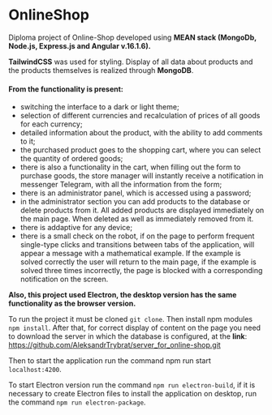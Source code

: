 # OnlineShop

Diploma project of Online-Shop developed using **MEAN stack
(MongoDb, Node.js, Express.js and Angular v.16.1.6).**

**TailwindCSS** was used for styling.
Display of all data about products and the products themselves is realized through **MongoDB**.

#### From the functionality is present:

- switching the interface to a dark or light theme;
- selection of different currencies and recalculation of prices of all goods for each currency;
- detailed information about the product, with the ability to add comments to it;
- the purchased product goes to the shopping cart, where you can select the quantity of ordered goods;
- there is also a functionality in the cart, when filling out the form to purchase goods, the store manager will instantly receive a notification in messenger Telegram, with all the information from the form;
- there is an administrator panel, which is accessed using a password;
- in the administrator section you can add products to the database or delete products from it. All added products are displayed immediately on the main page. When deleted as well as immediately removed from it.
- there is addaptive for any device;
- there is a small check on the robot, if on the page to perform frequent single-type clicks and transitions between tabs of the application, will appear a message with a mathematical example. If the example is solved correctly the user will return to the main page, if the example is solved three times incorrectly, the page is blocked with a corresponding notification on the screen.

**Also, this project used Electron, the desktop version has the same functionality as the browser version.**

To run the project it must be cloned `git clone`.
Then install npm modules `npm install`.
After that, for correct display of content on the page you need to download the server in which the database is configured, at the **link**: <https://github.com/AleksandrTrybrat/server_for_online-shop.git>

Then to start the application run the command npm run start `localhost:4200`.

To start Electron version run the command `npm run electron-build`, if it is necessary to create Electron files to install the application on desktop, run the command `npm run electron-package`.
